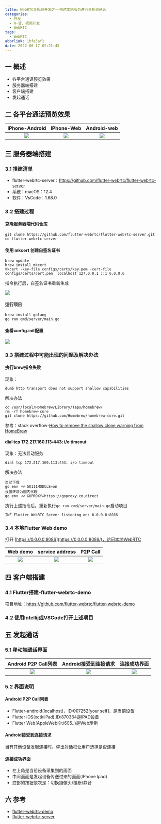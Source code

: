 ```yaml
---
title: WebRTC音视频开发之——搭建本地服务进行音视频通话
categories:
  - 开发
  - H-音、视频开发
  - WebRTC
tags:
  - WebRTC
abbrlink: 1bfe5af1
date: 2022-06-17 09:21:45
---
```

## 一 概述

* 各平台通话预览效果
* 服务器端搭建
* 客户端搭建
* 发起通话

<!--more-->

## 二 各平台通话预览效果

| IPhone-Android | IPhone-Web | Android-web |
| :------------: | :--------: | :---------: |
|     ![][1]     |   ![][2]   |   ![][3]    |

## 三 服务器端搭建

### 3.1 搭建清单

* flutter-webrtc-server：https://github.com/flutter-webrtc/flutter-webrtc-server
* 系统：macOS：12.4
* 软件：VsCode：1.68.0

### 3.2 搭建过程

#### 克隆服务器端代码仓库

```
git clone https://github.com/flutter-webrtc/flutter-webrtc-server.git
cd flutter-webrtc-server
```

#### 使用 mkcert 创建自签名证书

```
brew update
brew install mkcert
mkcert -key-file configs/certs/key.pem -cert-file configs/certs/cert.pem  localhost 127.0.0.1 ::1 0.0.0.0
```

指令执行后，自签名证书重新生成

![][4]

#### 运行项目

```
brew install golang
go run cmd/server/main.go
```

#### 查看config.init配置

![][5]

### 3.3  搭建过程中可能出现的问题及解决办法

#### 执行brew指令失败

现象：

```
dumb http transport does not support shallow capabilities
```

解决办法

```
cd /usr/local/Homebrew/Library/Taps/homebrew/
rm -rf homebrew-core
git clone https://github.com/Homebrew/homebrew-core.git
```

参考：stack overflow-[How to remove the shallow clone warning from HomeBrew](https://stackoverflow.com/questions/45782694/how-to-remove-the-shallow-clone-warning-from-homebrew)

#### dial tcp 172.217.160.113:443: i/o timeout

现象：无法启动服务

```
dial tcp 172.217.160.113:443: i/o timeout
```

解决办法

```
自动下载
go env -w GO111MODULE=on
设置环境为国内代理
go env -w GOPROXY=https://goproxy.cn,direct
```

执行上述指令后，重新执行`go run cmd/server/main.go`启动项目

```
INF Flutter WebRTC Server listening on: 0.0.0.0:8086
```

### 3.4 本地Flutter Web demo

打开 [https://0.0.0.0:8086](https://0.0.0.0:8086/)，访问本地WebRTC

| Web  demo | service address | P2P Call |
| :-------: | :-------------: | :------: |
|  ![][6]   |     ![][7]      |  ![][8]  |

## 四 客户端搭建

### 4.1 Flutter搭建-flutter-webrtc-demo

项目地址：https://github.com/flutter-webrtc/flutter-webrtc-demo

### 4.2 使用Intellij或VSCode打开上述项目

## 五 发起通话

### 5.1  移动端通话界面

| Android P2P Call列表 | Android接受到连接请求 | 连接成功界面 |
| :------------------: | :-------------------: | :----------: |
|        ![][9]        |        ![][10]        |   ![][11]    |

### 5.2 界面说明

#### Android P2P Call列表

* Flutter-android(localhost)，ID:007252[your self]，是当前设备
* Flutter iOS(xctkiiPad),ID:870364是IPAD设备
* Flutter Web(AppleWebKit/605..)是Web示例

#### Android接受到连接请求

当有其他设备发起连接时，弹出对话框让用户选择是否连接

#### 连接成功界面

* 左上角是当前设备采集到的画面
* 中间画面是发起设备传送过来的画面(IPhone Ipad)
* 底部的按钮依次是：切换摄像头/挂断/静音

## 六 参考

* [flutter-webrtc-demo](https://github.com/flutter-webrtc/flutter-webrtc-demo)
* [flutter-webrtc-server](https://github.com/flutter-webrtc/flutter-webrtc-server)




[1]:https://cdn.jsdelivr.net/gh/PGzxc/CDN/blog-webrtc/webrtc-iphone-android.png
[2]:https://cdn.jsdelivr.net/gh/PGzxc/CDN/blog-webrtc/webrtc-iphone-web.png
[3]:https://cdn.jsdelivr.net/gh/PGzxc/CDN/blog-webrtc/webrtc-android-web.png
[4]:https://cdn.jsdelivr.net/gh/PGzxc/CDN/blog-webrtc/webrtc-mkcert-certs-create.png
[5]:https://cdn.jsdelivr.net/gh/PGzxc/CDN/blog-webrtc/webrtc-web-service-config.png
[6]:https://cdn.jsdelivr.net/gh/PGzxc/CDN/blog-webrtc/webrtc-web-demo-view.png
[7]:https://cdn.jsdelivr.net/gh/PGzxc/CDN/blog-webrtc/webrtc-web-demo-serivice-address.png
[8]:https://cdn.jsdelivr.net/gh/PGzxc/CDN/blog-webrtc/webrtc-web-demo-p2p-call.png
[9]:https://cdn.jsdelivr.net/gh/PGzxc/CDN/blog-webrtc/webrtc-android-p2p-call.png
[10]:https://cdn.jsdelivr.net/gh/PGzxc/CDN/blog-webrtc/webrtc-p2p-call-accept.png
[11]:https://cdn.jsdelivr.net/gh/PGzxc/CDN/blog-webrtc/webrtc-p2p-call-explain.png
